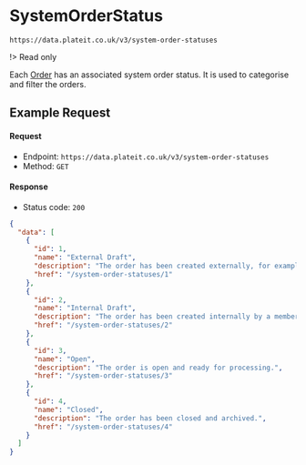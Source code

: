 # SystemOrderStatus

`https://data.plateit.co.uk/v3/system-order-statuses`

!> Read only

Each [Order](/objects/order.md) has an associated system order status. It is used to categorise and filter the orders.

## Example Request

<!-- tabs:start -->

#### **Request**

* Endpoint: `https://data.plateit.co.uk/v3/system-order-statuses`
* Method: `GET`

#### **Response**

* Status code: `200`

```json
{
  "data": [
    {
      "id": 1,
      "name": "External Draft",
      "description": "The order has been created externally, for example, by a customer on a website or app, but not yet completed.",
      "href": "/system-order-statuses/1"
    },
    {
      "id": 2,
      "name": "Internal Draft",
      "description": "The order has been created internally by a member of staff and is awaiting further action.",
      "href": "/system-order-statuses/2"
    },
    {
      "id": 3,
      "name": "Open",
      "description": "The order is open and ready for processing.",
      "href": "/system-order-statuses/3"
    },
    {
      "id": 4,
      "name": "Closed",
      "description": "The order has been closed and archived.",
      "href": "/system-order-statuses/4"
    }
  ]
}
```

<!-- tabs:end -->